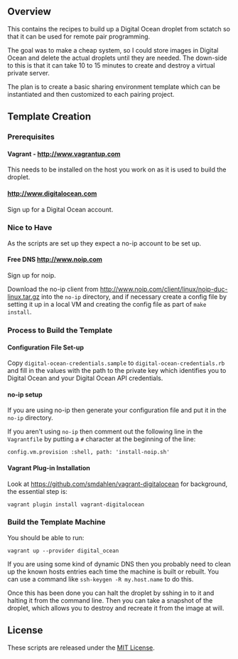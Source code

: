 ## Overview

This contains the recipes to build up a Digital Ocean droplet from sctatch
so that it can be used for remote pair programming.

The goal was to make a cheap system, so I could store images in Digital Ocean
and delete the actual droplets until they are needed. The down-side to this
is that it can take 10 to 15 minutes to create and destroy a virtual private
server.

The plan is to create a basic sharing environment template which can be
instantiated and then customized to each pairing project.

## Template Creation

### Prerequisites

#### Vagrant - http://www.vagrantup.com

This needs to be installed on the host you work on as it is used to build the
droplet.

#### http://www.digitalocean.com

Sign up for a Digital Ocean account.

### Nice to Have

As the scripts are set up they expect a no-ip account to be set up.

#### Free DNS http://www.noip.com

Sign up for noip.

Download the no-ip client from http://www.noip.com/client/linux/noip-duc-linux.tar.gz
into the `no-ip` directory, and if necessary create a config file by setting it
up in a local VM and creating the config file as part of `make install`.

### Process to Build the Template

#### Configuration File Set-up

Copy `digital-ocean-credentials.sample` to `digital-ocean-credentials.rb` and
fill in the values with the path to the private key which identifies you to
Digital Ocean and your Digital Ocean API credentials.

#### no-ip setup

If you are using no-ip then generate your configuration file and put it in the
`no-ip` directory.

If you aren't using `no-ip` then comment out the following line in the
`Vagrantfile` by putting a `#` character at the beginning of the line:

    config.vm.provision :shell, path: 'install-noip.sh'

#### Vagrant Plug-in Installation

Look at https://github.com/smdahlen/vagrant-digitalocean for background, the
essential step is:

    vagrant plugin install vagrant-digitalocean

### Build the Template Machine

You should be able to run:

    vagrant up --provider digital_ocean

If you are using some kind of dynamic DNS then you probably need to clean
up the known hosts entries each time the machine is built or rebuilt. You can
use a command like `ssh-keygen -R my.host.name` to do this.

Once this has been done you can halt the droplet by sshing in to it and
halting it from the command line. Then you can take a snapshot of the droplet,
which allows you to destroy and recreate it from the image at will.

## License

These scripts are released under the [MIT License](http://www.opensource.org/licenses/MIT).
